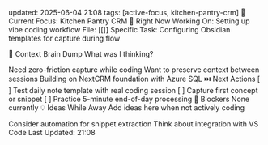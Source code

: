 ﻿updated: 2025-06-04 21:08 tags: [active-focus, kitchen-pantry-crm]
🎯 Current Focus: Kitchen Pantry CRM
🚦 Right Now
Working On: Setting up vibe coding workflow
File: [[]]
Specific Task: Configuring Obsidian templates for capture during flow

🧠 Context Brain Dump
What was I thinking?

Need zero-friction capture while coding
Want to preserve context between sessions
Building on NextCRM foundation with Azure SQL
⏭️ Next Actions
[ ] Test daily note template with real coding session
[ ] Capture first concept or snippet
[ ] Practice 5-minute end-of-day processing
🚧 Blockers
None currently
💡 Ideas While Away
Add ideas here when not actively coding

Consider automation for snippet extraction
Think about integration with VS Code
Last Updated: 21:08
